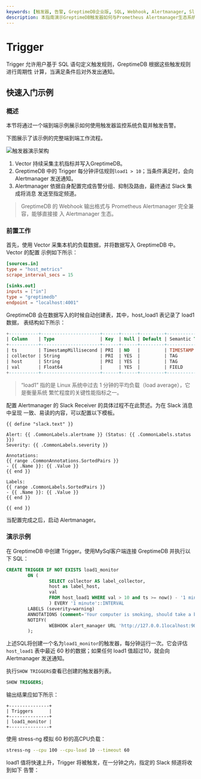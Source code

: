 ```yaml
---
keywords: [触发器, 告警, GreptimeDB企业版, SQL, Webhook, Alertmanager, Slack]
description: 本指南演示GreptimeDB触发器如何与Prometheus Alertmanager生态系统无缝集成，实现监控和告警功能。
---
```


# Trigger

Trigger 允许用户基于 SQL 语句定义触发规则，GreptimeDB 根据这些触发规则进行周期性
计算，当满足条件后对外发出通知。

## 快速入门示例

### 概述

本节将通过一个端到端示例展示如何使用触发器监控系统负载并触发告警。

下图展示了该示例的完整端到端工作流程。

![触发器演示架构](/trigger-demo-architecture.png)

1. Vector 持续采集主机指标并写入GreptimeDB。
2. GreptimeDB 中的 Trigger 每分钟评估规则`load1 > 10`；当条件满足时，会向 Alertmanager
    发送通知。
3. Alertmanager 依据自身配置完成告警分组、抑制及路由，最终通过 Slack 集成将消息
    发送至指定频道。


> GreptimeDB 的 Webhook 输出格式与 Prometheus Alertmanager 完全兼容，能够直接接
入 Alertmanager 生态。

### 前置工作

首先，使用 Vector 采集本机的负载数据，并将数据写入 GreptimeDB 中。Vector 的配置
示例如下所示：

```toml
[sources.in]
type = "host_metrics"
scrape_interval_secs = 15

[sinks.out]
inputs = ["in"]
type = "greptimedb"
endpoint = "localhost:4001"
```

GreptimeDB 会在数据写入的时候自动创建表，其中，host_load1 表记录了 load1 数据，
表结构如下所示：

```sql
+-----------+----------------------+------+------+---------+---------------+
| Column    | Type                 | Key  | Null | Default | Semantic Type |
+-----------+----------------------+------+------+---------+---------------+
| ts        | TimestampMillisecond | PRI  | NO   |         | TIMESTAMP     |
| collector | String               | PRI  | YES  |         | TAG           |
| host      | String               | PRI  | YES  |         | TAG           |
| val       | Float64              |      | YES  |         | FIELD         |
+-----------+----------------------+------+------+---------+---------------+
```

> “load1” 指的是 Linux 系统中过去 1 分钟的平均负载（load average），它是衡量系统
繁忙程度的关键性能指标之一。

配置 Alertmanager 的 Slack Receiver 的具体过程不在此赘述。为在 Slack 消息中呈现
一致、易读的内容，可以配置以下模板。

```text
{{ define "slack.text" }}

Alert: {{ .CommonLabels.alertname }} (Status: {{ .CommonLabels.status }})
Severity: {{ .CommonLabels.severity }}

Annotations:
{{ range .CommonAnnotations.SortedPairs }}
- {{ .Name }}: {{ .Value }}
{{ end }}

Labels:
{{ range .CommonLabels.SortedPairs }}
- {{ .Name }}: {{ .Value }}
{{ end }}

{{ end }}
```

当配置完成之后，启动 Alertmanager。

### 演示示例

在 GreptimeDB 中创建 Trigger。使用MySql客户端连接 GreptimeDB 并执行以下 SQL：

```sql
CREATE TRIGGER IF NOT EXISTS load1_monitor
        ON (
                SELECT collector AS label_collector, 
                host as label_host, 
                val 
                FROM host_load1 WHERE val > 10 and ts >= now() - '1 minutes'::INTERVAL
                ) EVERY '1 minute'::INTERVAL
        LABELS (severity=warning)
        ANNOTATIONS (comment='Your computer is smoking, should take a break.')
        NOTIFY(
                WEBHOOK alert_manager URL 'http://127.0.0.1localhost:9093' WITH (timeout="1m")
        );
```

上述SQL将创建一个名为`load1_monitor`的触发器，每分钟运行一次。它会评估 `host_load1`
表中最近 60 秒的数据；如果任何 load1 值超过10，就会向 Alertmanager 发送通知。

执行`SHOW TRIGGERS`查看已创建的触发器列表。

```sql
SHOW TRIGGERS;
```

输出结果应如下所示：

```text
+---------------+
| Triggers      |
+---------------+
| load1_monitor |
+---------------+
```

使用 stress-ng 模拟 60 秒的高CPU负载：

```bash
stress-ng --cpu 100 --cpu-load 10 --timeout 60
```

load1 值将快速上升，Trigger 将被触发，在一分钟之内，指定的 Slack 频道将收到如下
告警：
